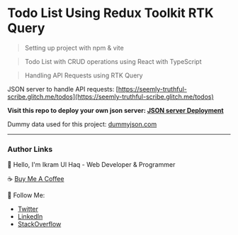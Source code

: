 # Todo List Using Redux Toolkit RTK Query

> Setting up project with npm & vite

> Todo List with CRUD operations using React with TypeScript

> Handling API Requests using RTK Query

JSON server to handle API requests: [https://seemly-truthful-scribe.glitch.me/todos](https://seemly-truthful-scribe.glitch.me/todos)

<b>Visit this repo to deploy your own json server: [JSON server Deployment](https://github.com/ikramdeveloper/json-server-deploy)</b>

Dummy data used for this project: [dummyjson.com](https://dummyjson.com/docs/todos)

---

### Author Links

👋 Hello, I'm Ikram Ul Haq - Web Developer & Programmer

☕ [Buy Me A Coffee](https://www.buymeacoffee.com/ikramdev)

🚀 Follow Me:

- [Twitter](https://twitter.com/ikramdeveloper)
- [LinkedIn](https://www.linkedin.com/in/ikramdeveloper/)
- [StackOverflow](https://stackoverflow.com/users/13859212/ikram-ul-haq)
